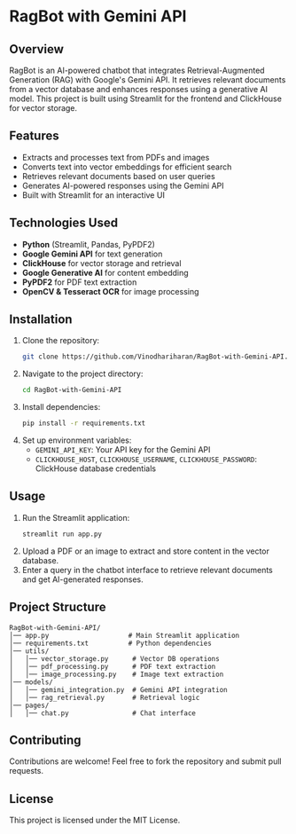 # RagBot with Gemini API

## Overview
RagBot is an AI-powered chatbot that integrates Retrieval-Augmented Generation (RAG) with Google's Gemini API. It retrieves relevant documents from a vector database and enhances responses using a generative AI model. This project is built using Streamlit for the frontend and ClickHouse for vector storage.

## Features
- Extracts and processes text from PDFs and images
- Converts text into vector embeddings for efficient search
- Retrieves relevant documents based on user queries
- Generates AI-powered responses using the Gemini API
- Built with Streamlit for an interactive UI

## Technologies Used
- **Python** (Streamlit, Pandas, PyPDF2)
- **Google Gemini API** for text generation
- **ClickHouse** for vector storage and retrieval
- **Google Generative AI** for content embedding
- **PyPDF2** for PDF text extraction
- **OpenCV & Tesseract OCR** for image processing

## Installation
1. Clone the repository:
   ```sh
   git clone https://github.com/Vinodhariharan/RagBot-with-Gemini-API.git
   ```
2. Navigate to the project directory:
   ```sh
   cd RagBot-with-Gemini-API
   ```
3. Install dependencies:
   ```sh
   pip install -r requirements.txt
   ```
4. Set up environment variables:
   - `GEMINI_API_KEY`: Your API key for the Gemini API
   - `CLICKHOUSE_HOST`, `CLICKHOUSE_USERNAME`, `CLICKHOUSE_PASSWORD`: ClickHouse database credentials

## Usage
1. Run the Streamlit application:
   ```sh
   streamlit run app.py
   ```
2. Upload a PDF or an image to extract and store content in the vector database.
3. Enter a query in the chatbot interface to retrieve relevant documents and get AI-generated responses.

## Project Structure
```
RagBot-with-Gemini-API/
│── app.py                    # Main Streamlit application
│── requirements.txt          # Python dependencies
│── utils/
│   │── vector_storage.py      # Vector DB operations
│   │── pdf_processing.py      # PDF text extraction
│   │── image_processing.py    # Image text extraction
│── models/
│   │── gemini_integration.py  # Gemini API integration
│   │── rag_retrieval.py       # Retrieval logic
│── pages/
│   │── chat.py                # Chat interface
```

## Contributing
Contributions are welcome! Feel free to fork the repository and submit pull requests.

## License
This project is licensed under the MIT License.

